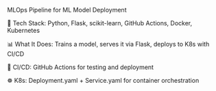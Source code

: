  MLOps Pipeline for ML Model Deployment

🔧 Tech Stack: Python, Flask, scikit-learn, GitHub Actions, Docker, Kubernetes

📊 What It Does: Trains a model, serves it via Flask, deploys to K8s with CI/CD

🔁 CI/CD: GitHub Actions for testing and deployment

☸️ K8s: Deployment.yaml + Service.yaml for container orchestration

